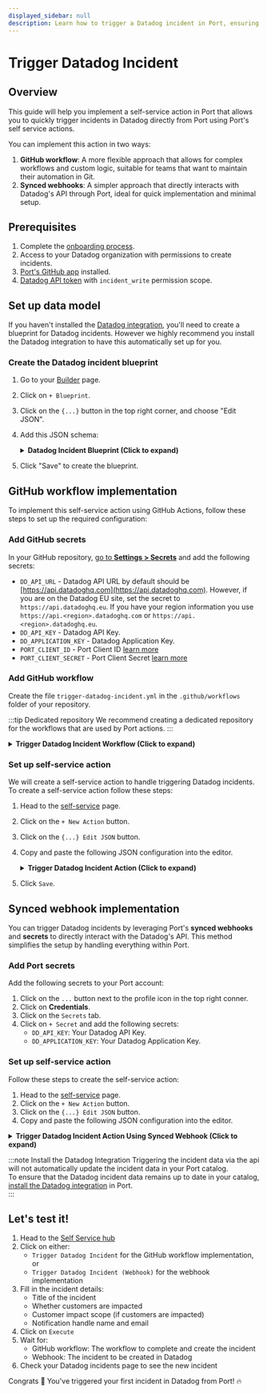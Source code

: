 ```yaml
---
displayed_sidebar: null
description: Learn how to trigger a Datadog incident in Port, ensuring effective monitoring and prompt issue response.
---
```


# Trigger Datadog Incident

## Overview
This guide will help you implement a self-service action in Port that allows you to quickly trigger incidents in Datadog directly from Port using Port's self service actions.

You can implement this action in two ways:
1. **GitHub workflow**: A more flexible approach that allows for complex workflows and custom logic, suitable for teams that want to maintain their automation in Git.
2. **Synced webhooks**: A simpler approach that directly interacts with Datadog's API through Port, ideal for quick implementation and minimal setup.

## Prerequisites
1. Complete the [onboarding process](/getting-started/overview).
2. Access to your Datadog organization with permissions to create incidents.
3. [Port's GitHub app](https://github.com/apps/getport-io) installed.
4. [Datadog API token](https://app.datadoghq.com/account/settings) with `incident_write` permission scope.

## Set up data model

If you haven't installed the [Datadog integration](/build-your-software-catalog/sync-data-to-catalog/apm-alerting/datadog/), you'll need to create a blueprint for Datadog incidents.
However we highly recommend you install the Datadog integration to have this automatically set up for you.

### Create the Datadog incident blueprint

1. Go to your [Builder](https://app.getport.io/settings/data-model) page.
2. Click on `+ Blueprint`.
3. Click on the `{...}` button in the top right corner, and choose "Edit JSON".
4. Add this JSON schema:

    <details>
    <summary><b>Datadog Incident Blueprint (Click to expand)</b></summary>

    ```json showLineNumbers
    {
      "identifier": "datadogIncident",
      "description": "This blueprint represents a Datadog incident in our software catalog",
      "title": "Datadog Incident",
      "icon": "Datadog",
      "schema": {
        "properties": {
          "customerImpactScope": {
            "title": "Customer Impact Scope", 
            "description": "A summary of the impact customers experienced during the incident.",
            "type": "string"
          },
          "customerImpacted": {
            "title": "Customer Impacted",
            "description": "A flag indicating whether the incident caused customer impact.",
            "type": "boolean",
            "default": false
          },
          "customerImpactStart": {
            "title": "Customer Impact Start",
            "type": "string", 
            "description": "Start time of incident affecting customer",
            "format": "date-time"
          },
          "customerImpactEnd": {
            "title": "Customer Impact End",
            "description": "End timestamp of incident affecting customers",
            "type": "string",
            "format": "date-time"
          },
          "created": {
            "title": "Created At",
            "description": "Timestamp of incident creation",
            "type": "string",
            "format": "date-time"
          },
          "updatedAt": {
            "title": "Updated At",
            "description": "Last time incident was updated",
            "type": "string",
            "format": "date-time"
          },
          "customerImpactDuration": {
            "title": "Customer Impact Duration",
            "description": "Duration of customer impact",
            "type": "number"
          },
          "timeToDetect": {
            "title": "Time To Detect",
            "description": "Number of seconds it took to detect incident",
            "type": "number"
          },
          "timeToRepair": {
            "title": "Time To Repair",
            "description": "Number of seconds it took to fix incident",
            "type": "number"
          },
          "severity": {
            "title": "Severity",
            "description": "Severity of incident",
            "type": "string"
          },
          "state": {
            "title": "State",
            "description": "State of the incident",
            "type": "string"
          },
          "createdBy": {
            "title": "Created By",
            "description": "Name of user that created this incident",
            "type": "string"
          }
        }
      },
      "calculationProperties": {},
      "relations": {}
    }
    ```

    </details>

5. Click "Save" to create the blueprint.




## GitHub workflow implementation
To implement this self-service action using GitHub Actions, follow these steps to set up the required configuration:

### Add GitHub secrets

In your GitHub repository, [go to **Settings > Secrets**](https://docs.github.com/en/actions/security-guides/using-secrets-in-github-actions#creating-secrets-for-a-repository) and add the following secrets:
* `DD_API_URL` - Datadog API URL by default should be [https://api.datadoghq.com](https://api.datadoghq.com). However, if you are on the Datadog EU site, set the secret to `https://api.datadoghq.eu`. If you have your region information you use `https://api.<region>.datadoghq.com` or `https://api.<region>.datadoghq.eu`.
* `DD_API_KEY` - Datadog API Key.
* `DD_APPLICATION_KEY` - Datadog Application Key.
* `PORT_CLIENT_ID` - Port Client ID [learn more](https://docs.port.io/build-your-software-catalog/sync-data-to-catalog/api/#get-api-token)
* `PORT_CLIENT_SECRET` - Port Client Secret [learn more](https://docs.port.io/build-your-software-catalog/sync-data-to-catalog/api/#get-api-token)

### Add GitHub workflow

Create the file `trigger-datadog-incident.yml` in the `.github/workflows` folder of your repository.

:::tip Dedicated repository
We recommend creating a dedicated repository for the workflows that are used by Port actions.
:::

<details>
<summary><b>Trigger Datadog Incident Workflow (Click to expand)</b></summary>

```yaml showLineNumbers
name: Trigger Datadog Incident
on:
  workflow_dispatch:
    inputs:
      title:
        type: string
      customerImpacted:
        type: boolean
        required: true
      customerImpactScope:
        type: string
        description: Required if customer_impacted:"true". A summary of the impact customers experienced during the incident.
      notificationHandleName:
        type: string
      notificationHandleEmail:
        type: string
      port_context:
        required: true
        type: string
jobs:
  create-entity-in-port-and-update-run:

    runs-on: ubuntu-latest
    steps:
      - name: Inform start of Datadog incident creation
        uses: port-labs/port-github-action@v1
        with:
          clientId: ${{ secrets.PORT_CLIENT_ID }}
          clientSecret: ${{ secrets.PORT_CLIENT_SECRET }}
          baseUrl: https://api.getport.io
          operation: PATCH_RUN
          runId: ${{ fromJson(inputs.port_context).run_id }}
          logMessage: Starting request to create Datadog incident

      - name: Get current timestamp
        id: timestamp
        run: |
          echo "current_time=$(date -u +'%Y-%m-%dT%H:%M:%SZ')" >> $GITHUB_OUTPUT

      - name: Create a Datadog incident (No Customer Impact)
        id: datadog_incident_no_impact
        if: ${{ !inputs.customerImpacted }}
        uses: fjogeleit/http-request-action@v1
        with:
          url: "${{ secrets.DD_API_URL }}/api/v2/incidents"
          method: "POST"
          customHeaders: '{"Content-Type": "application/json", "DD-API-KEY": "${{ secrets.DD_API_KEY }}", "DD-APPLICATION-KEY": "${{ secrets.DD_APPLICATION_KEY }}"}'
          data: >-
            {
              "data": {
                "type": "incidents",
                "attributes": {
                  "title": "${{ inputs.title }}",
                  "customer_impacted": "${{ inputs.customerImpacted }}",
                  "description": ${{ inputs.customerImpacted == 'true' && format('"{0}"','This is a hardcoded description because customers ARE impacted') || 'null' }},
                  "customer_impact_start": ${{ inputs.customerImpacted == 'false' && format('"{0}"', steps.timestamp.outputs.current_time) || 'null' }},
                  "notification_handles": [
                    {
                      "display_name": "${{ inputs.notificationHandleName }}",
                      "handle": "${{ inputs.notificationHandleEmail }}"
                    }
                  ]
                }
              }
            }

      - name: Create a Datadog incident (With Customer Impact)
        id: datadog_incident_with_impact
        if: ${{ inputs.customerImpacted }}
        uses: fjogeleit/http-request-action@v1
        with:
          url: "${{ secrets.DD_API_URL }}/api/v2/incidents"
          method: "POST"
          customHeaders: '{"Content-Type": "application/json", "DD-API-KEY": "${{ secrets.DD_API_KEY }}", "DD-APPLICATION-KEY": "${{ secrets.DD_APPLICATION_KEY }}"}'
          data: '{"data": {"type": "incidents", "attributes": {"customer_impact_scope": "${{ inputs.customerImpactScope }}", "customer_impacted": "${{ inputs.customerImpacted }}", "title": "${{ inputs.title }}", "notification_handles": [{"display_name": "${{ inputs.notificationHandleName }}", "handle": "${{ inputs.notificationHandleEmail }}"}]}}}'

      - name: Set output ID
        id: datadog_incident
        run: |
          if ${{ inputs.customerImpacted }}; then
            echo "response=${{ steps.datadog_incident_with_impact.outputs.response }}" >> $GITHUB_OUTPUT
          else
            echo "response=${{ steps.datadog_incident_no_impact.outputs.response }}" >> $GITHUB_OUTPUT
          fi

      - name: Inform completion of Datadog incident creation
        uses: port-labs/port-github-action@v1
        with:
          clientId: ${{ secrets.PORT_CLIENT_ID }}
          clientSecret: ${{ secrets.PORT_CLIENT_SECRET }}
          baseUrl: https://api.getport.io
          operation: PATCH_RUN
          runId: ${{ fromJson(inputs.port_context).run_id }}
          logMessage: Finished request to create Datadog incident
      
      - name: Inform ingestion of Datadog incident into Port
        uses: port-labs/port-github-action@v1
        with:
          clientId: ${{ secrets.PORT_CLIENT_ID }}
          clientSecret: ${{ secrets.PORT_CLIENT_SECRET }}
          baseUrl: https://api.getport.io
          operation: PATCH_RUN
          runId: ${{ fromJson(inputs.port_context).run_id }}
          logMessage: Ingesting Datadog incident into Port

      - name: Convert dates to desired format
        id: format_date
        run: |
          if ${{ inputs.customerImpacted }}; then
            response='${{ steps.datadog_incident_with_impact.outputs.response }}'
          else
            response='${{ steps.datadog_incident_no_impact.outputs.response }}'
          fi
          
          # Extract dates using jq and convert them if they exist
          customer_impact_start=$(jq -r '.data.attributes.customer_impact_start // empty' <<< "$response")
          customer_impact_end=$(jq -r '.data.attributes.customer_impact_end // empty' <<< "$response")
          created=$(jq -r '.data.attributes.created // empty' <<< "$response")
          modified=$(jq -r '.data.attributes.modified // empty' <<< "$response")
          
          # Convert dates if they exist
          if [ ! -z "$customer_impact_start" ]; then
            customer_impact_start=$(date -d "$customer_impact_start" -u +"%Y-%m-%dT%H:%M:%SZ")
          fi
          if [ ! -z "$customer_impact_end" ]; then
            customer_impact_end=$(date -d "$customer_impact_end" -u +"%Y-%m-%dT%H:%M:%SZ")
          fi
          if [ ! -z "$created" ]; then
            created=$(date -d "$created" -u +"%Y-%m-%dT%H:%M:%SZ")
          fi
          if [ ! -z "$modified" ]; then
            modified=$(date -d "$modified" -u +"%Y-%m-%dT%H:%M:%SZ")
          fi
          
          # Output the results
          echo "customer_impact_start=${customer_impact_start:-}" >> $GITHUB_OUTPUT
          echo "customer_impact_end=${customer_impact_end:-}" >> $GITHUB_OUTPUT
          echo "created=${created:-}" >> $GITHUB_OUTPUT
          echo "modified=${modified:-}" >> $GITHUB_OUTPUT

      - name: UPSERT Entity (No Customer Impact)
        if: ${{ !inputs.customerImpacted }}
        uses: port-labs/port-github-action@v1
        with:
          identifier: ${{ fromJson(steps.datadog_incident_no_impact.outputs.response).data.id }}
          title: ${{ fromJson(steps.datadog_incident_no_impact.outputs.response).data.attributes.title }}
          blueprint: ${{ fromJson(inputs.port_context).blueprint }}
          properties: |-
            {
              "customerImpactScope": "${{ fromJson(steps.datadog_incident_no_impact.outputs.response).data.attributes.customer_impact_scope }}",
              "customerImpacted": ${{ fromJson(steps.datadog_incident_no_impact.outputs.response).data.attributes.customer_impacted }}
              ${{ steps.format_date.outputs.customer_impact_start != '' && format(', "customerImpactStart": "{0}"', steps.format_date.outputs.customer_impact_start) || '' }}
              ${{ steps.format_date.outputs.customer_impact_end != '' && format(', "customerImpactEnd": "{0}"', steps.format_date.outputs.customer_impact_end) || '' }}
              ${{ steps.format_date.outputs.created != '' && format(', "created": "{0}"', steps.format_date.outputs.created) || '' }}
              ${{ steps.format_date.outputs.modified != '' && format(', "updatedAt": "{0}"', steps.format_date.outputs.modified) || '' }},
              "createdBy": "${{ fromJson(steps.datadog_incident_no_impact.outputs.response).data.attributes.created_by.data.attributes.name }}",
              "customerImpactDuration": "${{ fromJson(steps.datadog_incident_no_impact.outputs.response).data.attributes.customer_impact_duration }}",
              "timeToDetect": "${{ fromJson(steps.datadog_incident_no_impact.outputs.response).data.attributes.time_to_detect }}",
              "timeToRepair": "${{ fromJson(steps.datadog_incident_no_impact.outputs.response).data.attributes.time_to_repair }}",
              "severity": "${{ fromJson(steps.datadog_incident_no_impact.outputs.response).data.attributes.severity }}",
              "state": "${{ fromJson(steps.datadog_incident_no_impact.outputs.response).data.attributes.state }}"
            }
          relations: "{}"
          clientId: ${{ secrets.PORT_CLIENT_ID }}
          clientSecret: ${{ secrets.PORT_CLIENT_SECRET }}
          baseUrl: https://api.getport.io
          operation: UPSERT
          runId: ${{ fromJson(inputs.port_context).run_id }}

      - name: UPSERT Entity (With Customer Impact)
        if: ${{ inputs.customerImpacted }}
        uses: port-labs/port-github-action@v1
        with:
          identifier: ${{ fromJson(steps.datadog_incident_with_impact.outputs.response).data.id }}
          title: ${{ fromJson(steps.datadog_incident_with_impact.outputs.response).data.attributes.title }}
          blueprint: ${{ fromJson(inputs.port_context).blueprint }}
          properties: |-
            {
              "customerImpactScope": "${{ fromJson(steps.datadog_incident_with_impact.outputs.response).data.attributes.customer_impact_scope }}",
              "customerImpacted": ${{ fromJson(steps.datadog_incident_with_impact.outputs.response).data.attributes.customer_impacted }}
              ${{ steps.format_date.outputs.customer_impact_start != '' && format(', "customerImpactStart": "{0}"', steps.format_date.outputs.customer_impact_start) || '' }}
              ${{ steps.format_date.outputs.customer_impact_end != '' && format(', "customerImpactEnd": "{0}"', steps.format_date.outputs.customer_impact_end) || '' }}
              ${{ steps.format_date.outputs.created != '' && format(', "created": "{0}"', steps.format_date.outputs.created) || '' }}
              ${{ steps.format_date.outputs.modified != '' && format(', "updatedAt": "{0}"', steps.format_date.outputs.modified) || '' }},
              "createdBy": "${{ fromJson(steps.datadog_incident_with_impact.outputs.response).data.attributes.created_by.data.attributes.name }}",
              "customerImpactDuration": "${{ fromJson(steps.datadog_incident_with_impact.outputs.response).data.attributes.customer_impact_duration }}",
              "timeToDetect": "${{ fromJson(steps.datadog_incident_with_impact.outputs.response).data.attributes.time_to_detect }}",
              "timeToRepair": "${{ fromJson(steps.datadog_incident_with_impact.outputs.response).data.attributes.time_to_repair }}",
              "severity": "${{ fromJson(steps.datadog_incident_with_impact.outputs.response).data.attributes.severity }}",
              "state": "${{ fromJson(steps.datadog_incident_with_impact.outputs.response).data.attributes.state }}"
            }
          relations: "{}"
          clientId: ${{ secrets.PORT_CLIENT_ID }}
          clientSecret: ${{ secrets.PORT_CLIENT_SECRET }}
          baseUrl: https://api.getport.io
          operation: UPSERT
          runId: ${{ fromJson(inputs.port_context).run_id }}

      - name: Inform completion of Datadog incident ingestion into Port
        uses: port-labs/port-github-action@v1
        with:
          clientId: ${{ secrets.PORT_CLIENT_ID }}
          clientSecret: ${{ secrets.PORT_CLIENT_SECRET }}
          baseUrl: https://api.getport.io
          operation: PATCH_RUN
          runId: ${{ fromJson(inputs.port_context).run_id }}
          link: ${{ secrets.DD_API_URL }}/incidents/${{ inputs.customerImpacted && fromJson(steps.datadog_incident_with_impact.outputs.response).data.id || fromJson(steps.datadog_incident_no_impact.outputs.response).data.id }}
          logMessage: Finished request to ingest Datadog incident into Port

      - name: Inform of workflow completion
        uses: port-labs/port-github-action@v1
        with:
          clientId: ${{ secrets.PORT_CLIENT_ID }}
          clientSecret: ${{ secrets.PORT_CLIENT_SECRET }}
          baseUrl: https://api.getport.io
          operation: PATCH_RUN
          runId: ${{ fromJson(inputs.port_context).run_id }}
          logMessage: Workflow completed

```

</details>

### Set up self-service action

We will create a self-service action to handle triggering Datadog incidents.
To create a self-service action follow these steps:

1. Head to the [self-service](https://app.getport.io/self-serve) page.
2. Click on the `+ New Action` button.
3. Click on the `{...} Edit JSON` button.
4. Copy and paste the following JSON configuration into the editor.

    <details>
    <summary><b>Trigger Datadog Incident Action (Click to expand)</b></summary>

    :::tip Modification Required
    Make sure to replace `<GITHUB_ORG>` and `<GITHUB_REPO>` with your GitHub organization and repository names respectively
    :::

    ```json showLineNumbers
    {
      "identifier": "datadogIncident_trigger_datadog_incident",
      "title": "Trigger Datadog Incident",
      "icon": "Datadog",
      "description": "Triggers Datadog incident",
      "trigger": {
        "type": "self-service",
        "operation": "CREATE",
        "userInputs": {
          "properties": {
            "customerImpacted": {
              "icon": "DefaultProperty",
              "title": "Customer Impacted",
              "description": "A flag indicating whether the incident caused customer impact.",
              "type": "boolean",
              "default": false
            },
            "customerImpactScope": {
              "icon": "DefaultProperty",
              "title": "Customer Impact Scope",
              "description": "A summary of the impact customers experienced during the incident. Required if \"Customer Impacted\" is true.",
              "type": "string"
            },
            "title": {
              "title": "Title",
              "description": "The title of the incident, which summarizes what happened.",
              "type": "string"
            },
            "notificationHandleName": {
              "icon": "DefaultProperty",
              "title": "Notification Handle Name",
              "type": "string",
              "description": "The name of the notified handle."
            },
            "notificationHandleEmail": {
              "icon": "DefaultProperty",
              "title": "Notification Handle Email",
              "description": "The email address used for the notification.",
              "type": "string",
              "pattern": "^[a-zA-Z0-9._-]+@[a-zA-Z0-9.-]+\\.[a-zA-Z]{2,4}$"
            }
          },
          "required": [
            "customerImpacted",
            "title",
            "customerImpactScope",
            "notificationHandleName",
            "notificationHandleEmail"
          ],
          "order": [
            "title",
            "customerImpacted",
            "customerImpactScope",
            "notificationHandleName",
            "notificationHandleEmail"
          ]
        },
        "blueprintIdentifier": "datadogIncident"
      },
      "invocationMethod": {
        "type": "GITHUB",
        "repo": "<Enter GitHub repository>",
        "org": "<Enter GitHub organization>",
        "workflow": "trigger-datadog-incident.yml",
        "workflowInputs": {
          "customerImpactScope": "{{.inputs.\"customerImpactScope\"}}",
          "customerImpacted": "{{.inputs.\"customerImpacted\"}}",
          "title": "{{.inputs.\"title\"}}",
          "notificationHandleName": "{{.inputs.\"notificationHandleName\"}}",
          "notificationHandleEmail": "{{.inputs.\"notificationHandleEmail\"}}",
          "port_context": {
            "blueprint": "{{.action.blueprint}}",
            "run_id": "{{.run.id}}"
          }
        },
        "reportWorkflowStatus": true
      },
      "requiredApproval": false
    }
    ```
    </details>

5. Click `Save`.

## Synced webhook implementation

You can trigger Datadog incidents by leveraging Port's **synced webhooks** and **secrets** to directly interact with the Datadog's API.
This method simplifies the setup by handling everything within Port.

### Add Port secrets

Add the following secrets to your Port account:

1. Click on the `...` button next to the profile icon in the top right conner.
2. Click on **Credentials**.
3. Click on the `Secrets` tab.
4. Click on `+ Secret` and add the following secrets:
   - `DD_API_KEY`: Your Datadog API Key.
   - `DD_APPLICATION_KEY`: Your Datadog Application Key.

### Set up self-service action

Follow these steps to create the self-service action:

1. Head to the [self-service](https://app.getport.io/self-serve) page.
2. Click on the `+ New Action` button.
3. Click on the `{...} Edit JSON` button.
4. Copy and paste the following JSON configuration into the editor.

<details>
<summary><b>Trigger Datadog Incident Action Using Synced Webhook (Click to expand)</b></summary>

:::tip Modification Required
Make sure to replace `<YOUR_DD_API_URL>` with your Datadog API URL.  
Datadog API URL by default should be [https://api.datadoghq.com](https://api.datadoghq.com).
However, if you are on the Datadog EU site, set the secret to `https://api.datadoghq.eu`.  
If you have your region information you use `https://api.<region>.datadoghq.com` or `https://api.<region>.datadoghq.eu`.
:::

```json showLineNumbers
{
  "identifier": "datadogIncident_trigger_datadog_incident_webhook",
  "title": "Trigger Datadog Incident (Webhook)",
  "icon": "Datadog",
  "description": "Triggers a Datadog incident using a synced webhook",
  "trigger": {
    "type": "self-service",
    "operation": "CREATE",
    "userInputs": {
      "properties": {
        "title": {
          "title": "Title",
          "description": "The title of the incident, summarizing what happened.",
          "type": "string"
        },
        "customerImpacted": {
          "title": "Customer Impacted",
          "description": "Indicates whether the incident caused customer impact.",
          "type": "boolean",
          "default": false
        },
        "customerImpactScope": {
          "icon": "DefaultProperty",
          "title": "Customer Impact Scope",
          "description": "Summary of the impact experienced by customers.",
          "type": "string"
        },
        "notificationHandleName": {
          "title": "Notification Handle Name",
          "description": "The name of the notification handle.",
          "type": "string"
        },
        "notificationHandleEmail": {
          "title": "Notification Handle Email",
          "description": "The email address used for the notification.",
          "type": "string",
          "pattern": "^[a-zA-Z0-9._-]+@[a-zA-Z0-9.-]+\\.[a-zA-Z]{2,}$"
        }
      },
      "required": [
        "title",
        "customerImpacted",
        "notificationHandleName",
        "notificationHandleEmail",
        "customerImpactScope"
      ],
      "order": [
        "title",
        "customerImpacted",
        "customerImpactScope",
        "notificationHandleName",
        "notificationHandleEmail"
      ]
    },
    "blueprintIdentifier": "datadogIncident"
  },
  "invocationMethod": {
    "type": "WEBHOOK",
    "url": "<YOUR_DD_API_URL>/api/v2/incidents",
    "agent": false,
    "synchronized": true,
    "method": "POST",
    "headers": {
      "Content-Type": "application/json",
      "DD-API-KEY": "{{ .secrets.DD_API_KEY }}",
      "DD-APPLICATION-KEY": "{{ .secrets.DD_APPLICATION_KEY }}"
    },
    "body": {
      "data": {
        "type": "incidents",
        "attributes": {
          "customer_impact_scope": "{{.inputs.\"customerImpactScope\"}}",
          "customer_impacted": "{{.inputs.\"customerImpacted\"}}",
          "title": "{{.inputs.\"title\"}}",
          "notification_handles": [
            {
              "display_name": "{{.inputs.\"notificationHandleName\"}}",
              "handle": "{{.inputs.\"notificationHandleEmail\"}}"
            }
          ]
        }
      }
    }
  },
  "requiredApproval": false
}
```

</details>

:::note Install the Datadog Integration
Triggering the incident data via the api will not automatically update the incident data in your Port catalog.  
To ensure that the Datadog incident data remains up to date in your catalog, [install the Datadog integration](/build-your-software-catalog/sync-data-to-catalog/apm-alerting/datadog/) in Port.   
:::

## Let's test it!

1. Head to the [Self Service hub](https://app.getport.io/self-serve)
2. Click on either:
   - `Trigger Datadog Incident` for the GitHub workflow implementation, or
   - `Trigger Datadog Incident (Webhook)` for the webhook implementation
3. Fill in the incident details:
   - Title of the incident
   - Whether customers are impacted
   - Customer impact scope (if customers are impacted)
   - Notification handle name and email
4. Click on `Execute`
5. Wait for:
   - GitHub workflow: The workflow to complete and create the incident
   - Webhook: The incident to be created in Datadog
6. Check your Datadog incidents page to see the new incident

Congrats 🎉 You've triggered your first incident in Datadog from Port! 🔥